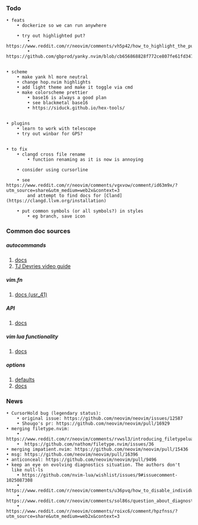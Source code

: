 ### Todo
    • feats
        • dockerize so we can run anywhere

        • try out highlighted put?
            • https://www.reddit.com/r/neovim/comments/vh5p42/how_to_highlight_the_put_region_with_autocmd_like/
            • https://github.com/gbprod/yanky.nvim/blob/cb656868828f772ce807fe61fd3476dfa8cab1b7/lua/yanky/highlight.lua#L35


    • scheme
        • make yank hl more neutral
        • change hop.nvim highlights
        • add light theme and make it toggle via cmd
        • make colorscheme prettier
            • base16 is always a good plan
            • see blackmetal base16
            • https://siduck.github.io/hex-tools/


    • plugins
        • learn to work with telescope
        • try out winbar for GPS?


    • to fix
        • clangd cross file rename
            • function renaming as it is now is annoying

        • consider using cursorline

        • see https://www.reddit.com/r/neovim/comments/vgxvow/comment/id63m9x/?utm_source=share&utm_medium=web2x&context=3
            and attempt to find docs for [Cland](https://clangd.llvm.org/installation)

        • put common symbols (or all symbols?) in styles
            • eg branch, save icon




### Common doc sources
##### autocommands

1. [docs](https://neovim.io/doc/user/autocmd.html)
2. [TJ Devries video guide](https://www.youtube.com/watch?v=ekMIIAqTZ34)

##### vim.fn
1. [docs (usr_41)](https://neovim.io/doc/user/usr_41.html#function-list)

##### API
1. [docs](https://neovim.io/doc/user/api.html)

##### vim lua functionality
1. [docs](https://neovim.io/doc/user/lua.html)

##### options
1. [defaults](https://neovim.io/doc/user/vim_diff.html)
2. [docs](https://neovim.io/doc/user/options.html)


### News
    • CursorHold bug (legendary status):
        • original issue: https://github.com/neovim/neovim/issues/12587
        • Shougo's pr: https://github.com/neovim/neovim/pull/16929
    • merging filetype.nvim:
        •  https://www.reddit.com/r/neovim/comments/rvwsl3/introducing_filetypelua_and_a_call_for_help/
        •  https://github.com/nathom/filetype.nvim/issues/36
    • merging impatient.nvim: https://github.com/neovim/neovim/pull/15436
    • msg: https://github.com/neovim/neovim/pull/16396
    • anticonceal: https://github.com/neovim/neovim/pull/9496
    • keep an eye on evolving diagnostics situation. The authors don't
      like null-ls
        • https://github.com/nvim-lua/wishlist/issues/9#issuecomment-1025087308
        • https://www.reddit.com/r/neovim/comments/u36pvq/how_to_disable_individual_capabilities_of_lsp/
        • https://www.reddit.com/r/neovim/comments/sol86s/question_about_diagnostics_with_lsp/
        • https://www.reddit.com/r/neovim/comments/roixc6/comment/hpzfnss/?utm_source=share&utm_medium=web2x&context=3
